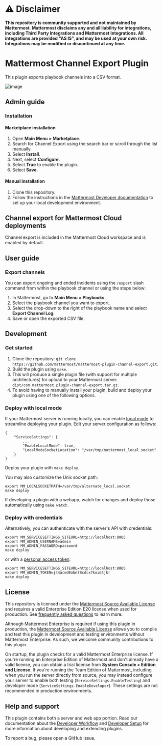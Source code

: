 # :warning: Disclaimer

**This repository is community supported and not maintained by Mattermost. Mattermost disclaims any and all liability for integrations, including Third Party Integrations and Mattermost Integrations. All integrations are provided "AS IS", and may be used at your own risk. Integrations may be modified or discontinued at any time.**

# Mattermost Channel Export Plugin

This plugin exports playbook channels into a CSV format.

![image](https://github.com/mattermost/mattermost-plugin-channel-export/assets/74422101/2b3fd0bd-75e3-4ae4-8a3c-251a215348a4)

## Admin guide

### Installation

#### Marketplace installation

1. Open **Main Menu > Marketplace**.
2. Search for Channel Export using the search bar or scroll through the list manually.
3. Select **Install**.
4. Next, select **Configure**.
5. Select **True** to enable the plugin.
6. Select **Save**.

#### Manual installation

1. Clone this repository.
2. Follow the instructions in the [Mattermost Developer documentation](https://developers.mattermost.com/integrate/plugins/developer-setup/) to set up your local development environment.

## Channel export for Mattermost Cloud deployments

Channel export is included in the Mattermost Cloud workspace and is enabled by default.

## User guide

### Export channels

You can export ongoing and ended incidents using the `/export` slash command from within the playbook channel or using the steps below:

1. In Mattermost, go to **Main Menu > Playbooks**.
2. Select the playbook channel you want to export.
3. Select the drop-down to the right of the playbook name and select **Export Channel Log**.
4. Save or open the exported CSV file.

## Development

### Get started

1. Clone the repository: `git clone https://github.com/mattermost/mattermost-plugin-channel-export.git`.
2. Build the plugin using `make`.
3. This will produce a single plugin file (with support for multiple architectures) for upload to your Mattermost server: `dist/com.mattermost.plugin-channel-export.tar.gz`.
4. To avoid having to manually install your plugin, build and deploy your plugin using one of the following options.

### Deploy with local mode

If your Mattermost server is running locally, you can enable [local mode](https://docs.mattermost.com/manage/mmctl-command-line-tool.html#local-mode) to streamline deploying your plugin. Edit your server configuration as follows:

```
{
    "ServiceSettings": {
        ...
        "EnableLocalMode": true,
        "LocalModeSocketLocation": "/var/tmp/mattermost_local.socket"
    }
}
```

Deploy your plugin with ``make deploy``.

You may also customize the Unix socket path:

```
export MM_LOCALSOCKETPATH=/var/tmp/alternate_local.socket
make deploy
```

If developing a plugin with a webapp, watch for changes and deploy those automatically using ``make watch``.

### Deploy with credentials

Alternatively, you can authenticate with the server's API with credentials:

```
export MM_SERVICESETTINGS_SITEURL=http://localhost:8065
export MM_ADMIN_USERNAME=admin
export MM_ADMIN_PASSWORD=password
make deploy
```

or with a [personal access token](https://developers.mattermost.com/integrate/reference/personal-access-token/):

```
export MM_SERVICESETTINGS_SITEURL=http://localhost:8065
export MM_ADMIN_TOKEN=j44acwd8obn78cdcx7koid4jkr
make deploy
```

## License

This repository is licensed under the [Mattermost Source Available License](LICENSE) and requires a valid Enterprise Edition E20 license when used for production. See [frequently asked questions](https://docs.mattermost.com/overview/faq.html#mattermost-source-available-license) to learn more.

Although Mattermost Enterprise is required if using this plugin in production, the [Mattermost Source Available License](LICENSE) allows you to compile and test this plugin in development and testing environments without Mattermost Enterprise. As such, we welcome community contributions to this plugin.

On startup, the plugin checks for a valid Mattermost Enterprise license. If you're running an Enterprise Edition of Mattermost and don't already have a valid license, you can obtain a trial license from **System Console > Edition and License**. If you're running the Team Edition of Mattermost, including when you run the server directly from source, you may instead configure your server to enable both testing (`ServiceSettings.EnableTesting`) and developer mode (`ServiceSettings.EnableDeveloper`). These settings are not recommended in production environments.

## Help and support

This plugin contains both a server and web app portion. Read our documentation about the [Developer Workflow](https://developers.mattermost.com/extend/plugins/developer-workflow/) and [Developer Setup](https://developers.mattermost.com/extend/plugins/developer-setup/) for more information about developing and extending plugins.

To report a bug, please open a GitHub issue.
